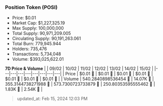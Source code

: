 
  ### Position Token (POSI)
  - Price: $0.01
  - Market Cap: $1,227,325.19
  - Max Supply: 100,000,000
  - Total Supply: 90,971,209.005
  - Circulating Supply: 90,191,263.061
  - Total Burn: 779,945.944
  - Holders: 735,476
  - Transactions: 5,734,048
  - Volume: $393,025,622.01

  **7D Price & Volume**
  | | 09&#x2F;02 | 10&#x2F;02 | 11&#x2F;02 | 12&#x2F;02 | 13&#x2F;02 | 14&#x2F;02 | 15&#x2F;02 |
  |---|---|---|---|---|---|---|---|
  | Price | $0.01 🚀 | $0.01 🔻 | $0.01 🚀 | $0.01 🔻 | $0.01 🚀 | $0.01 🚀 | $0.01 🚀 |
  | Volume | 540.2840898536454 🔻 | 14.07K 🚀 | 355.3144738271988 🔻 | 573.7300723733879 🚀 | 250.80353595555462 🔻 | 1.83K 🚀 | 2.54K 🚀 |

  > updated_at: Feb 15, 2024 12:03 PM
